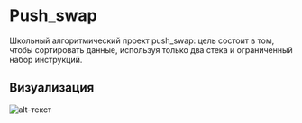 # Push_swap
Школьный алгоритмический проект push_swap: цель состоит в том, чтобы сортировать данные, используя только два стека и ограниченный набор инструкций.
## Визуализация
![alt-текст](https://user-images.githubusercontent.com/38796098/57738594-6b6ae500-76b0-11e9-9d29-0f59ee825e8e.gif)
